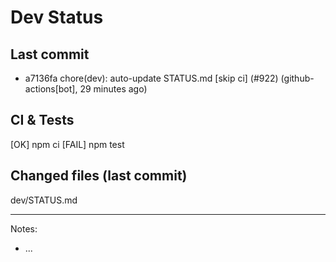 # Dev Status

## Last commit
- a7136fa chore(dev): auto-update STATUS.md [skip ci] (#922) (github-actions[bot], 29 minutes ago)
## CI & Tests
[OK] npm ci
[FAIL] npm test

## Changed files (last commit)
dev/STATUS.md

---
Notes:
- ...
